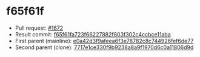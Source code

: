 # f65f61f
- Pull request: [#1672](https://github.com/MarlinFirmware/Marlin/pull/1672)
- Result commit: [f65f61fa723f66227882f803f302c4ccbce11aba](https://github.com/MarlinFirmware/Marlin/commit/f65f61fa723f66227882f803f302c4ccbce11aba)
- First parent (mainline): [e0a42d3f9afeea6f3e78782c8c744926fef6de77](https://github.com/MarlinFirmware/Marlin/commit/e0a42d3f9afeea6f3e78782c8c744926fef6de77)
- Second parent (clone): [7717e1ce330f9b9238a8a9f1970d6c0a11806d9d](https://github.com/MarlinFirmware/Marlin/commit/7717e1ce330f9b9238a8a9f1970d6c0a11806d9d)
